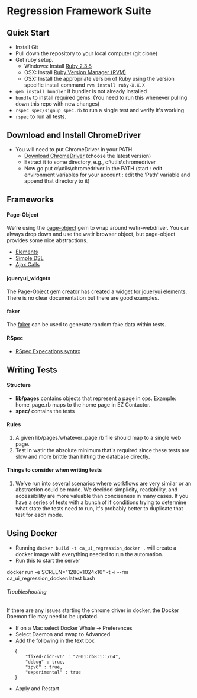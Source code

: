 # Regression Framework Suite

## Quick Start
* Install Git
* Pull down the repository to your local computer (git clone)
* Get ruby setup.  
	* Windows: Install [Ruby 2.3.8](https://s3.amazonaws.com/railsinstaller/Windows/railsinstaller-3.4.0.exe)
	* OSX: Install [Ruby Version Manager (RVM)](https://rvm.io/rvm/install)
	* OSX: Install the appropriate version of Ruby using the version specific install command `rvm install ruby-X.X.X`
* `gem install bundler` if bundler is not already installed
* `bundle` to install required gems.  (You need to run this whenever pulling down this repo with new changes)
* `rspec spec/signup_spec.rb` to run a single test and verify it's working
* `rspec` to run all tests.

## Download and Install ChromeDriver
* You will need to put ChromeDriver in your PATH
	* [Download ChromeDriver](http://chromedriver.chromium.org/downloads) (choose the latest version)
	* Extract it to some directory, e.g., c:\utils\chromedriver
	* Now go put c:\utils\chromedriver in the PATH (start : edit environment variables for your account : edit the 'Path' variable and append that directory to it)

## Frameworks

#### Page-Object

We're using the [page-object](https://github.com/cheezy/page-object) gem to wrap around watir-webdriver.  You can always drop down and use the watir browser object, but page-object provides some nice abstractions.

* [Elements](https://github.com/cheezy/page-object/wiki/Elements)
* [Simple DSL](https://github.com/cheezy/page-object/wiki/Simple-DSL)
* [Ajax Calls](https://github.com/cheezy/page-object/wiki/Ajax-Calls)

#### jqueryui_widgets

The Page-Object gem creator has created a widget for [jqueryui elements](https://github.com/cheezy/jqueryui_widgets/tree/master/lib/jqueryui_widgets). There is no clear documentation but there are good examples.

#### faker
The [faker](https://github.com/stympy/faker) can be used to generate random fake data within tests.

#### RSpec

* [RSpec Expecations syntax](https://www.relishapp.com/rspec/rspec-expectations/docs/built-in-matchers)

## Writing Tests

#### Structure
* **lib/pages** contains objects that represent a page in ops.  Example: home_page.rb maps to the home page in EZ Contactor.
* **spec/** contains the tests

#### Rules
1. A given lib/pages/whatever_page.rb file should map to a single web page.
1. Test in watir the absolute minimum that's required since these tests are slow and more brittle than hitting the database directly.
 
#### Things to consider when writing tests
1. We've run into several scenarios where workflows are very similar or an abstraction could be made. We decided simplicity, readability, and accessibility are more valuable than conciseness in many cases. If you have a series of tests with a bunch of if conditions trying to determine what state the tests need to run, it's probably better to duplicate that test for each mode. 

## Using Docker
* Running `docker build -t ca_ui_regression_docker .` will create a docker image with everything needed to run the automation.
* Run this to start the server

docker run -e SCREEN="1280x1024x16" -t -i --rm ca_ui_regression_docker:latest bash

###### Troubleshooting
If there are any issues starting the chrome driver in docker, the Docker Daemon file may need to be updated.
* If on a Mac select Docker Whale -> Preferences
* Select Daemon and swap to Advanced
* Add the following in the text box
 ```
    {
        "fixed-cidr-v6" : "2001:db8:1::/64",
        "debug" : true,
        "ipv6" : true,
        "experimental" : true
    }
```
* Apply and Restart